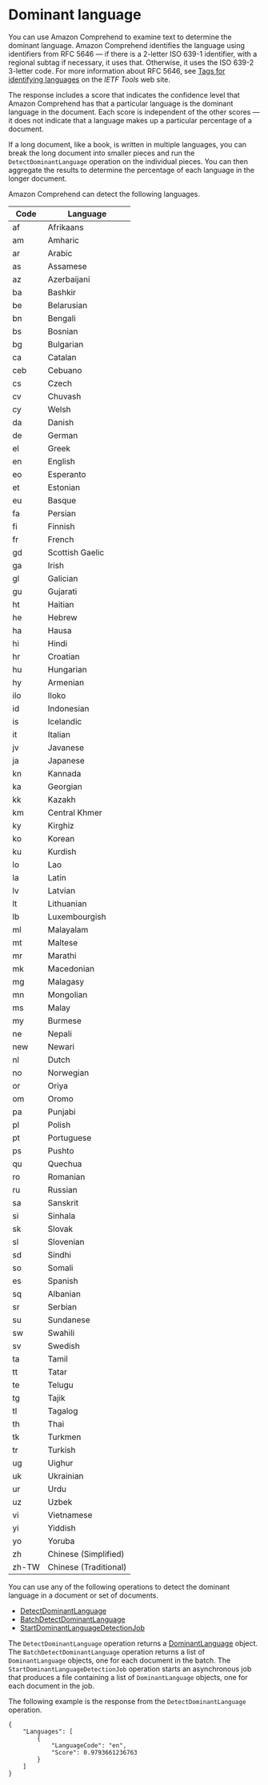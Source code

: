 # Dominant language<a name="how-languages"></a>

You can use Amazon Comprehend to examine text to determine the dominant language\. Amazon Comprehend identifies the language using identifiers from RFC 5646 — if there is a 2\-letter ISO 639\-1 identifier, with a regional subtag if necessary, it uses that\. Otherwise, it uses the ISO 639\-2 3\-letter code\. For more information about RFC 5646, see [Tags for identifying languages](https://tools.ietf.org/html/rfc5646) on the *IETF Tools* web site\.

The response includes a score that indicates the confidence level that Amazon Comprehend has that a particular language is the dominant language in the document\. Each score is independent of the other scores — it does not indicate that a language makes up a particular percentage of a document\.

If a long document, like a book, is written in multiple languages, you can break the long document into smaller pieces and run the `DetectDominantLanguage` operation on the individual pieces\. You can then aggregate the results to determine the percentage of each language in the longer document\.

Amazon Comprehend can detect the following languages\.


| Code | Language | 
| --- | --- | 
| af | Afrikaans | 
| am | Amharic | 
| ar | Arabic | 
| as | Assamese | 
| az | Azerbaijani | 
| ba | Bashkir | 
| be | Belarusian | 
| bn | Bengali | 
| bs | Bosnian | 
| bg | Bulgarian | 
| ca | Catalan | 
| ceb | Cebuano | 
| cs | Czech | 
| cv | Chuvash | 
| cy | Welsh | 
| da | Danish | 
| de | German | 
| el | Greek | 
| en | English | 
| eo | Esperanto | 
| et | Estonian | 
| eu | Basque | 
| fa | Persian | 
| fi | Finnish | 
| fr | French | 
| gd | Scottish Gaelic | 
| ga | Irish | 
| gl | Galician | 
| gu | Gujarati | 
| ht | Haitian | 
| he | Hebrew | 
| ha | Hausa | 
| hi | Hindi | 
| hr | Croatian | 
| hu | Hungarian | 
| hy | Armenian | 
| ilo | Iloko | 
| id | Indonesian | 
| is | Icelandic | 
| it | Italian | 
| jv | Javanese | 
| ja | Japanese | 
| kn | Kannada | 
| ka | Georgian | 
| kk | Kazakh | 
| km | Central Khmer | 
| ky | Kirghiz | 
| ko | Korean | 
| ku | Kurdish | 
| lo | Lao | 
| la | Latin | 
| lv | Latvian | 
| lt | Lithuanian | 
| lb | Luxembourgish | 
| ml | Malayalam | 
| mt | Maltese | 
| mr | Marathi | 
| mk | Macedonian | 
| mg | Malagasy | 
| mn | Mongolian | 
| ms | Malay | 
| my | Burmese | 
| ne | Nepali | 
| new | Newari | 
| nl | Dutch | 
| no | Norwegian | 
| or | Oriya | 
| om  | Oromo | 
| pa | Punjabi | 
| pl | Polish | 
| pt | Portuguese | 
| ps | Pushto | 
| qu | Quechua | 
| ro | Romanian | 
| ru | Russian | 
| sa | Sanskrit | 
| si | Sinhala | 
| sk | Slovak | 
| sl | Slovenian | 
| sd | Sindhi | 
| so | Somali | 
| es | Spanish | 
| sq | Albanian | 
| sr | Serbian | 
| su | Sundanese | 
| sw | Swahili | 
| sv | Swedish | 
| ta | Tamil | 
| tt | Tatar | 
| te | Telugu | 
| tg | Tajik | 
| tl | Tagalog | 
| th | Thai | 
| tk | Turkmen | 
| tr | Turkish | 
| ug | Uighur | 
| uk | Ukrainian | 
| ur | Urdu | 
| uz | Uzbek | 
| vi | Vietnamese | 
| yi | Yiddish | 
| yo | Yoruba | 
| zh | Chinese \(Simplified\) | 
| zh\-TW | Chinese \(Traditional\) | 

You can use any of the following operations to detect the dominant language in a document or set of documents\.
+ [DetectDominantLanguage](API_DetectDominantLanguage.md)
+ [BatchDetectDominantLanguage](API_BatchDetectDominantLanguage.md)
+ [StartDominantLanguageDetectionJob](API_StartDominantLanguageDetectionJob.md)

The `DetectDominantLanguage` operation returns a [DominantLanguage](API_DominantLanguage.md) object\. The `BatchDetectDominantLanguage` operation returns a list of `DominantLanguage` objects, one for each document in the batch\. The `StartDominantLanguageDetectionJob` operation starts an asynchronous job that produces a file containing a list of `DominantLanguage` objects, one for each document in the job\.

The following example is the response from the `DetectDominantLanguage` operation\.

```
{
    "Languages": [
        {
            "LanguageCode": "en",
            "Score": 0.9793661236763
        }
    ]
}
```